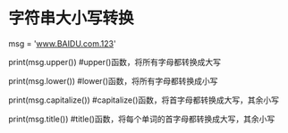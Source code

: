 # 字符串大小写转换
msg = 'www.BAIDU.com.123'

print(msg.upper())  #upper()函数，将所有字母都转换成大写

print(msg.lower())  #lower()函数，将所有字母都转换成小写

print(msg.capitalize())  #capitalize()函数，将首字母都转换成大写，其余小写

print(msg.title())  #title()函数，将每个单词的首字母都转换成大写，其余小写

